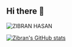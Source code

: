 ## Hi there 👋
![ZIBRAN HASAN](https://github.com/user-attachments/assets/87c2ee62-4ef2-4065-96b7-c30e91105607)

<!--state-->
[![Zibran's GitHub stats](https://github-readme-stats.vercel.app/api?username=zibranhasan&hide=contribs,prs&theme=radical&bg_color=00000000)](https://github.com/zibranhasan/github-readme-stats)
<!--
**zibranhasan/zibranhasan** is a ✨ _special_ ✨ repository because its `README.md` (this file) appears on your GitHub profile.

Here are some ideas to get you started:

- 🔭 I’m currently working on ...
- 🌱 I’m currently learning ...
- 👯 I’m looking to collaborate on ...
- 🤔 I’m looking for help with ...
- 💬 Ask me about ...
- 📫 How to reach me: ...
- 😄 Pronouns: ...
- ⚡ Fun fact: ...
-->
